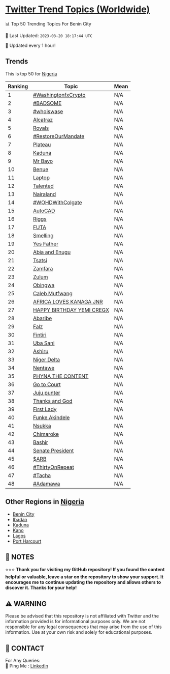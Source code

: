 [Twitter Trend Topics (Worldwide)](https://github.com/ErcinDedeoglu/Twitter-Trend-Topics)
==========


📊 Top 50 Trending Topics For Benin City

📆 Last Updated: `2023-03-20 18:17:44 UTC`

🔧 Updated every 1 hour!


## Trends

This is top 50 for [Nigeria](</Nigeria>)

| Ranking | Topic | Mean |
| ------- | ------------ | ------------ |
| 1 | [#WashingtonfxCrypto](http://twitter.com/search?q=%23WashingtonfxCrypto) | N/A |
| 2 | [#BADSOME](http://twitter.com/search?q=%23BADSOME) | N/A |
| 3 | [#whoiswase](http://twitter.com/search?q=%23whoiswase) | N/A |
| 4 | [Alcatraz](http://twitter.com/search?q=Alcatraz) | N/A |
| 5 | [Royals](http://twitter.com/search?q=Royals) | N/A |
| 6 | [#RestoreOurMandate](http://twitter.com/search?q=%23RestoreOurMandate) | N/A |
| 7 | [Plateau](http://twitter.com/search?q=Plateau) | N/A |
| 8 | [Kaduna](http://twitter.com/search?q=Kaduna) | N/A |
| 9 | [Mr Bayo](http://twitter.com/search?q=Mr+Bayo) | N/A |
| 10 | [Benue](http://twitter.com/search?q=Benue) | N/A |
| 11 | [Laptop](http://twitter.com/search?q=Laptop) | N/A |
| 12 | [Talented](http://twitter.com/search?q=Talented) | N/A |
| 13 | [Nairaland](http://twitter.com/search?q=Nairaland) | N/A |
| 14 | [#WOHDWithColgate](http://twitter.com/search?q=%23WOHDWithColgate) | N/A |
| 15 | [AutoCAD](http://twitter.com/search?q=AutoCAD) | N/A |
| 16 | [Riggs](http://twitter.com/search?q=Riggs) | N/A |
| 17 | [FUTA](http://twitter.com/search?q=FUTA) | N/A |
| 18 | [Smelling](http://twitter.com/search?q=Smelling) | N/A |
| 19 | [Yes Father](http://twitter.com/search?q=Yes+Father) | N/A |
| 20 | [Abia and Enugu](http://twitter.com/search?q=Abia+and+Enugu) | N/A |
| 21 | [Tsatsi](http://twitter.com/search?q=Tsatsi) | N/A |
| 22 | [Zamfara](http://twitter.com/search?q=Zamfara) | N/A |
| 23 | [Zulum](http://twitter.com/search?q=Zulum) | N/A |
| 24 | [Obingwa](http://twitter.com/search?q=Obingwa) | N/A |
| 25 | [Caleb Mutfwang](http://twitter.com/search?q=Caleb+Mutfwang) | N/A |
| 26 | [AFRICA LOVES KANAGA JNR](http://twitter.com/search?q=AFRICA+LOVES+KANAGA+JNR) | N/A |
| 27 | [HAPPY BIRTHDAY YEMI CREGX](http://twitter.com/search?q=HAPPY+BIRTHDAY+YEMI+CREGX) | N/A |
| 28 | [Abaribe](http://twitter.com/search?q=Abaribe) | N/A |
| 29 | [Falz](http://twitter.com/search?q=Falz) | N/A |
| 30 | [Fintiri](http://twitter.com/search?q=Fintiri) | N/A |
| 31 | [Uba Sani](http://twitter.com/search?q=Uba+Sani) | N/A |
| 32 | [Ashiru](http://twitter.com/search?q=Ashiru) | N/A |
| 33 | [Niger Delta](http://twitter.com/search?q=Niger+Delta) | N/A |
| 34 | [Nentawe](http://twitter.com/search?q=Nentawe) | N/A |
| 35 | [PHYNA THE CONTENT](http://twitter.com/search?q=PHYNA+THE+CONTENT) | N/A |
| 36 | [Go to Court](http://twitter.com/search?q=Go+to+Court) | N/A |
| 37 | [Juju punter](http://twitter.com/search?q=Juju+punter) | N/A |
| 38 | [Thanks and God](http://twitter.com/search?q=Thanks+and+God) | N/A |
| 39 | [First Lady](http://twitter.com/search?q=First+Lady) | N/A |
| 40 | [Funke Akindele](http://twitter.com/search?q=Funke+Akindele) | N/A |
| 41 | [Nsukka](http://twitter.com/search?q=Nsukka) | N/A |
| 42 | [Chimaroke](http://twitter.com/search?q=Chimaroke) | N/A |
| 43 | [Bashir](http://twitter.com/search?q=Bashir) | N/A |
| 44 | [Senate President](http://twitter.com/search?q=Senate+President) | N/A |
| 45 | [$ARB](http://twitter.com/search?q=%24ARB) | N/A |
| 46 | [#ThirtyOnRepeat](http://twitter.com/search?q=%23ThirtyOnRepeat) | N/A |
| 47 | [#Tacha](http://twitter.com/search?q=%23Tacha) | N/A |
| 48 | [#Adamawa](http://twitter.com/search?q=%23Adamawa) | N/A |



## Other Regions in [Nigeria](</Nigeria>)

* [Benin City](</Nigeria/Benin City.md>)
* [Ibadan](</Nigeria/Ibadan.md>)
* [Kaduna](</Nigeria/Kaduna.md>)
* [Kano](</Nigeria/Kano.md>)
* [Lagos](</Nigeria/Lagos.md>)
* [Port Harcourt](</Nigeria/Port Harcourt.md>)



## 📝 NOTES

⭐⭐⭐ **Thank you for visiting my GitHub repository! If you found the content helpful or valuable, leave a star on the repository to show your support. It encourages me to continue updating the repository and allows others to discover it. Thanks for your help!**


## ⚠️ WARNING

Please be advised that this repository is not affiliated with Twitter and the information provided is for informational purposes only. We are not responsible for any legal consequences that may arise from the use of this information. Use at your own risk and solely for educational purposes.


## 📨 CONTACT

 For Any Queries:  
            🏓 Ping Me : [LinkedIn](https://www.linkedin.com/in/ercindedeoglu/)
